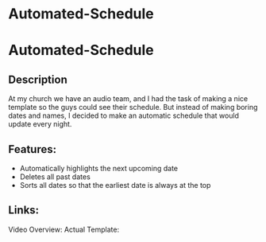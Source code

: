 # Automated-Schedule

<h1>Automated-Schedule</h1>

<h2>Description</h2>
At my church we have an audio team, and I had the task of making a nice template so the guys could see their schedule. 
But instead of making boring dates and names, I decided to make an automatic schedule that would update every night.

<h2>Features:</h2>

- Automatically highlights the next upcoming date
- Deletes all past dates
- Sorts all dates so that the earliest date is always at the top

<h2>Links:</h2>

Video Overview: 
Actual Template: 
